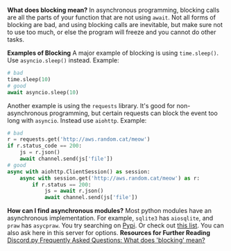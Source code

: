 **What does blocking mean?**
In asynchronous programming, blocking calls are all the parts of your function that are not using `await`. Not all forms of blocking are bad, and using blocking calls are inevitable, but make sure not to use too much, or else the program will freeze and you cannot do other tasks. 

**Examples of Blocking**
A major example of blocking is using `time.sleep()`. Use `asyncio.sleep()` instead.
Example:
```py
# bad
time.sleep(10)
# good
await asyncio.sleep(10)
```
Another example is using the `requests` library. It's good for non-asynchronous programming, but certain requests can block the event too long with `asyncio`. Instead use `aiohttp`. Example:
```py
# bad
r = requests.get('http://aws.random.cat/meow')
if r.status_code == 200:
    js = r.json()
    await channel.send(js['file'])
# good
async with aiohttp.ClientSession() as session:
    async with session.get('http://aws.random.cat/meow') as r:
        if r.status == 200:
            js = await r.json()
            await channel.send(js['file'])
```
**How can I find asynchronous modules?**
Most python modules have an asynchronous implementation. For example, `sqlite3` has `aiosqlite`, and `praw` has `asycpraw`. You try searching on [Pypi](https://pypi.org). Or check out [this list](https://github.com/timofurrer/awesome-asyncio).
You can also ask here in this server for options. 
**Resources for Further Reading**
[Discord.py Frequently Asked Questions: What does 'blocking' mean?](https://discordpy.readthedocs.io/en/latest/faq.html#what-does-blocking-mean)